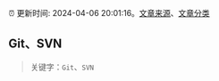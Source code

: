 :alarm_clock: 更新时间: 2024-04-06 20:01:16。[文章来源](/README.md)、[文章分类](/TAGS.md)

## Git、SVN


> 关键字：`Git`、`SVN`



